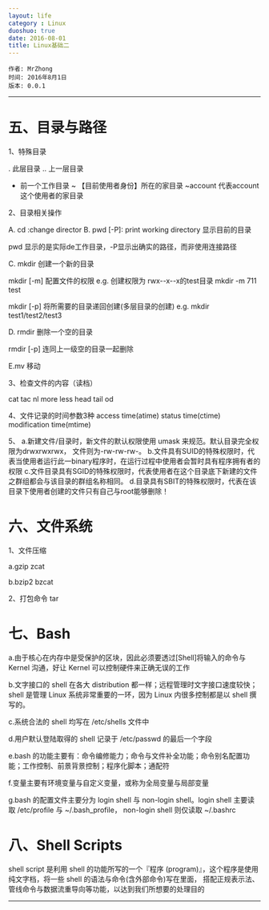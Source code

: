 ```yaml
---
layout: life
category : Linux
duoshuo: true
date: 2016-08-01
title: Linux基础二
---
```


	作者: MrZhong
	时间: 2016年8月1日
	版本: 0.0.1

-----------


# 五、目录与路径

1、特殊目录

.   此层目录
..  上一层目录
-   前一个工作目录
~   【目前使用者身份】所在的家目录
~account    代表account这个使用者的家目录


2、目录相关操作

A.  cd :change director
B.  pwd [-P]: print working directory 
显示目前的目录

pwd 显示的是实际de工作目录，-P显示出确实的路径，而非使用连接路径

C.  mkdir 创建一个新的目录

mkdir [-m] 配置文件的权限
e.g. 创建权限为 rwx--x--x的test目录
mkdir -m 711 test

mkdir [-p] 将所需要的目录递回创建(多层目录的创建)
e.g. 
mkdir test1/test2/test3

D.  rmdir 删除一个空的目录

rmdir [-p] 连同上一级空的目录一起删除

E.mv 移动

3、检查文件的内容（读档）

cat
tac
nl
more
less
head
tail
od

4、文件记录的时间参数3种
access time(atime)
status time(ctime)
modification time(mtime)

5、
a.新建文件/目录时，新文件的默认权限使用 umask 来规范。默认目录完全权限为drwxrwxrwx， 文件则为-rw-rw-rw-。
b.文件具有SUID的特殊权限时，代表当使用者运行此一binary程序时，在运行过程中使用者会暂时具有程序拥有者的权限
c.文件目录具有SGID的特殊权限时，代表使用者在这个目录底下新建的文件之群组都会与该目录的群组名称相同。
d.目录具有SBIT的特殊权限时，代表在该目录下使用者创建的文件只有自己与root能够删除！


# 六、文件系统

1、文件压缩

a.gzip zcat


b.bzip2 bzcat

2、打包命令
tar

# 七、Bash

a.由于核心在内存中是受保护的区块，因此必须要透过[Shell]将输入的命令与 Kernel 沟通，好让 Kernel 可以控制硬件来正确无误的工作

b.文字接口的 shell 在各大 distribution 都一样；远程管理时文字接口速度较快； shell 是管理 Linux 系统非常重要的一环，因为 Linux 内很多控制都是以 shell 撰写的。

c.系统合法的 shell 均写在 /etc/shells 文件中

d.用户默认登陆取得的 shell 记录于 /etc/passwd 的最后一个字段

e.bash 的功能主要有：命令编修能力；命令与文件补全功能；命令别名配置功能；工作控制、前景背景控制；程序化脚本；通配符

f.变量主要有环境变量与自定义变量，或称为全局变量与局部变量

g.bash 的配置文件主要分为 login shell 与 non-login shell。login shell 主要读取 /etc/profile 与 ~/.bash_profile， non-login shell 则仅读取 ~/.bashrc

# 八、Shell Scripts

shell script 是利用 shell 的功能所写的一个『程序 (program)』，这个程序是使用纯文字档，将一些 shell 的语法与命令(含外部命令)写在里面， 搭配正规表示法、管线命令与数据流重导向等功能，以达到我们所想要的处理目的

**************

